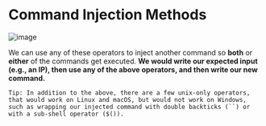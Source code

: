 # Command Injection Methods

![image](https://github.com/offensivecyber03/htbacademy/assets/71892943/ccfe7d9d-e002-40d8-a1d4-885f8acf609b)

We can use any of these operators to inject another command so **both** or **either** of the commands get executed. **We would write our expected input (e.g., an IP), then use any of the above operators, and then write our new command.**

`
Tip: In addition to the above, there are a few unix-only operators, that would work on Linux and macOS, but would not work on Windows, such as wrapping our injected command with double backticks (``) or with a sub-shell operator ($()).
`
